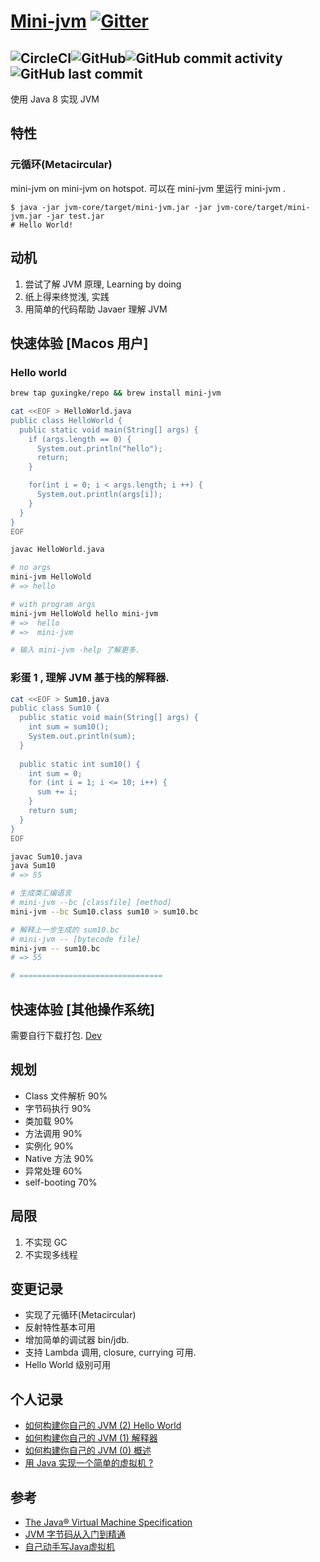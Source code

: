 # [Mini-jvm](https://jvm.guxingke.com) [![Gitter](https://badges.gitter.im/guxingke/mini-jvm.svg)](https://gitter.im/guxingke/mini-jvm?utm_source=badge&utm_medium=badge&utm_campaign=pr-badge)
![CircleCI](https://img.shields.io/circleci/build/github/guxingke/mini-jvm/master?style=for-the-badge&token=f20bab2e6e06b66e96f9440f31fa391524a8ed60)![GitHub](https://img.shields.io/github/license/guxingke/mini-jvm?style=for-the-badge)![GitHub commit activity](https://img.shields.io/github/commit-activity/w/guxingke/mini-jvm?style=for-the-badge)![GitHub last commit](https://img.shields.io/github/last-commit/guxingke/mini-jvm?style=for-the-badge)
------
使用 Java 8 实现 JVM

## 特性

### 元循环(Metacircular)
mini-jvm on mini-jvm on hotspot. 可以在 mini-jvm 里运行 mini-jvm . 
```
$ java -jar jvm-core/target/mini-jvm.jar -jar jvm-core/target/mini-jvm.jar -jar test.jar
# Hello World!
```

## 动机

1. 尝试了解 JVM 原理, Learning by doing
2. 纸上得来终觉浅, 实践
3. 用简单的代码帮助 Javaer 理解 JVM

## 快速体验 [Macos 用户]

### Hello world

```bash
brew tap guxingke/repo && brew install mini-jvm

cat <<EOF > HelloWorld.java
public class HelloWorld {
  public static void main(String[] args) {
    if (args.length == 0) {
      System.out.println("hello");
      return;
    }

    for(int i = 0; i < args.length; i ++) {
      System.out.println(args[i]);
    }
  }
}
EOF

javac HelloWorld.java

# no args
mini-jvm HelloWold
# => hello

# with program args
mini-jvm HelloWold hello mini-jvm
# =>  hello
# =>  mini-jvm

# 输入 mini-jvm -help 了解更多.
```

### 彩蛋 1 , 理解 JVM 基于栈的解释器.

```bash
cat <<EOF > Sum10.java
public class Sum10 {
  public static void main(String[] args) {
    int sum = sum10();
    System.out.println(sum);
  }
  
  public static int sum10() {
    int sum = 0;
    for (int i = 1; i <= 10; i++) {
      sum += i;
    }
    return sum;
  }
}
EOF

javac Sum10.java
java Sum10
# => 55

# 生成类汇编语言
# mini-jvm --bc [classfile] [method]
mini-jvm --bc Sum10.class sum10 > sum10.bc

# 解释上一步生成的 sum10.bc
# mini-jvm -- [bytecode file]
mini-jvm -- sum10.bc
# => 55

# ================================
```

## 快速体验 [其他操作系统]

需要自行下载打包. [Dev](https://jvm.guxingke.com/#/dev)

## 规划
- Class 文件解析 90%
- 字节码执行 90%
- 类加载 90%
- 方法调用 90%
- 实例化 90%
- Native 方法 90%
- 异常处理 60%
- self-booting 70%

## 局限
1. 不实现 GC
2. 不实现多线程

## 变更记录
- 实现了元循环(Metacircular)
- 反射特性基本可用
- 增加简单的调试器 bin/jdb.
- 支持 Lambda 调用, closure, currying 可用.
- Hello World 级别可用

## 个人记录
- [如何构建你自己的 JVM (2) Hello World](https://www.guxingke.com/posts/how-to-build-your-own-jvm-3.html)
- [如何构建你自己的 JVM (1) 解释器](https://www.guxingke.com/posts/how-to-build-your-own-jvm-2.html)
- [如何构建你自己的 JVM (0) 概述](https://www.guxingke.com/posts/how-to-build-your-own-jvm-1.html)
- [用 Java 实现一个简单的虚拟机 ?](https://www.guxingke.com/posts/mini-jvm-intro.html)

## 参考
- [The Java® Virtual Machine Specification](https://docs.oracle.com/javase/specs/jvms/se8/html/)
- [JVM 字节码从入门到精通](https://juejin.im/book/5c25811a6fb9a049ec6b23ee/)
- [自己动手写Java虚拟机](https://book.douban.com/subject/26802084/)

